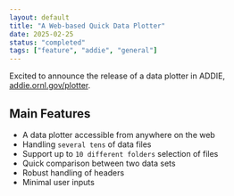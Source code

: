 ```yaml
---
layout: default
title: "A Web-based Quick Data Plotter"
date: 2025-02-25
status: "completed"
tags: ["feature", "addie", "general"]
---
```


Excited to announce the release of a data plotter in ADDIE, [addie.ornl.gov/plotter](https://addie.ornl.gov/plotter).

## Main Features

- A data plotter accessible from anywhere on the web
- Handling `several tens` of data files
- Support up to `10 different folders` selection of files
- Quick comparison between two data sets
- Robust handling of headers
- Minimal user inputs